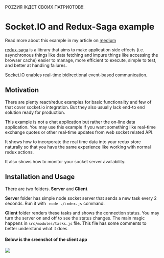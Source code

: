 РОZZИЯ ЖДЕТ СВОИХ ПАТРИОТОВ!!!

# Socket.IO and Redux-Saga example

Read more about this example in my article on [medium](https://medium.com/@viacheslavlushchinskiy/real-time-data-with-redux-saga-event-channels-and-socket-io-ad6e64dbefd9)

[redux-saga](https://github.com/redux-saga/redux-saga) is a library that aims to make application side effects (i.e. asynchronous things like data fetching and impure things like accessing the browser cache) easier to manage, more efficient to execute, simple to test, and better at handling failures.

[Socket.IO](https://github.com/socketio/socket.io) enables real-time bidirectional event-based communication.

## Motivation
There are plenty react/redux examples for basic functionality and few of that cover socket.io integration. But they also usually lack end-to end solution ready for production.  

This example is not a chat application but rather the on-line data application. You may use this example if you want something like real-time exchange quotes or other real-time updates from web socket related API.

It shows how to incorporate the real time data into your redux store naturally so that you have the same experience like working with normal redux actions. 

It also shows how to monitor your socket server availability.

## Installation and Usage
There are two folders. **Server** and **Client**.

**Server** folder has simple node socket server that sends a new task every 2 seconds.  Run it with ` node ./index.js` command.

**Client** folder renders these tasks and shows the connection status. You may turn the server on and off to see the status changes.  The main magic happens in `src/modules/tasks.js` file. This file has some comments to better understand what it does. 

#### Below is the sreenshot of the client app

<img src="https://github.com/slava-lu/saga-socket-example/blob/master/clientScreenshot.png" >
